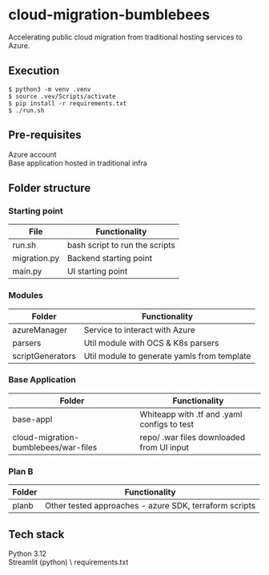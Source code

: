 # cloud-migration-bumblebees
Accelerating public cloud migration from traditional hosting services to Azure.

## Execution
````
$ python3 -m venv .venv
$ source .vev/Scripts/activate
$ pip install -r requirements.txt
$ ./run.sh
````

## Pre-requisites
Azure account \
Base application hosted in traditional infra

## Folder structure

### Starting point
| __File__      | __Functionality__ |
|---------------|------------------------|
|run.sh     |bash script to run the scripts |
|migration.py     |Backend starting point|
|main.py     |UI starting point |


### Modules
| __Folder__      | __Functionality__ |
|---------------|------------------------|
|azureManager     |Service to interact with Azure |
|parsers     |Util module with OCS & K8s parsers |
|scriptGenerators     |Util module to generate yamls from template |

### Base Application
| __Folder__      | __Functionality__ |
|---------------|------------------------|
|base-appl     |Whiteapp with .tf and .yaml configs to test |
|cloud-migration-bumblebees/war-files | repo/ .war files downloaded from UI input |

### Plan B
| __Folder__      | __Functionality__ |
|---------------|------------------------|
|planb     |Other tested approaches - azure SDK, terraform scripts |

## Tech stack
Python 3.12 \
Streamlit (python) \ 
requirements.txt


